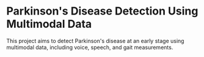 # Parkinson's Disease Detection Using Multimodal Data

This project aims to detect Parkinson's disease at an early stage using multimodal data, including voice, speech, and gait measurements.
